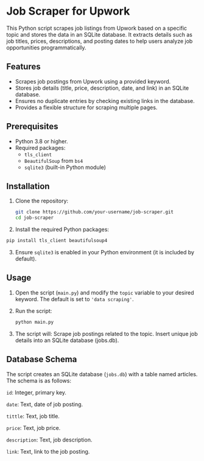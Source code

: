 # Job Scraper for Upwork

This Python script scrapes job listings from Upwork based on a specific topic and stores the data in an SQLite database. It extracts details such as job titles, prices, descriptions, and posting dates to help users analyze job opportunities programmatically.

## Features

- Scrapes job postings from Upwork using a provided keyword.
- Stores job details (title, price, description, date, and link) in an SQLite database.
- Ensures no duplicate entries by checking existing links in the database.
- Provides a flexible structure for scraping multiple pages.

## Prerequisites

- Python 3.8 or higher.
- Required packages:
  - `tls_client`
  - `BeautifulSoup` from `bs4`
  - `sqlite3` (built-in Python module)

## Installation

1. Clone the repository:
   ```bash
   git clone https://github.com/your-username/job-scraper.git
   cd job-scraper
   ```
2. Install the required Python packages:
  ```bash
  pip install tls_client beautifulsoup4
  ```
3. Ensure `sqlite3` is enabled in your Python environment (it is included by default).
## Usage

1. Open the script (`main.py`) and modify the `topic` variable to your desired keyword. The default is set to `'data scraping'`.

2. Run the script:
   ```bash
   python main.py
   ```
3. The script will:
Scrape job postings related to the topic.
Insert unique job details into an SQLite database (jobs.db).

## Database Schema

The script creates an SQLite database (`jobs.db`) with a table named articles. The schema is as follows:

`id`: Integer, primary key.

`date`: Text, date of job posting.

`tittle`: Text, job title.

`price`: Text, job price.

`description`: Text, job description.

`link`: Text, link to the job posting.


